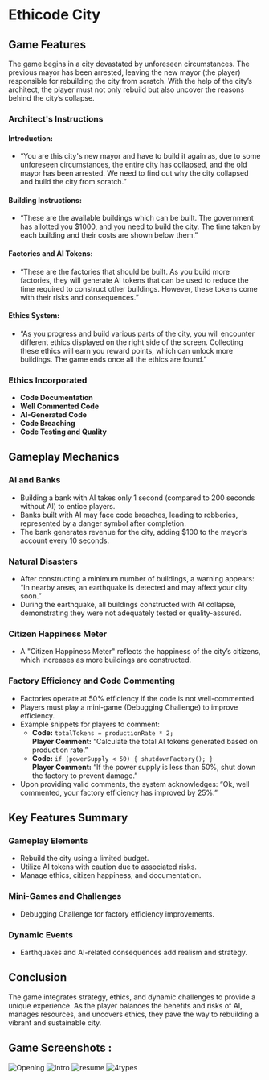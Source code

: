 # Ethicode City

## Game Features
The game begins in a city devastated by unforeseen circumstances. The previous mayor has been arrested, leaving the new mayor (the player) responsible for rebuilding the city from scratch. With the help of the city’s architect, the player must not only rebuild but also uncover the reasons behind the city’s collapse.

### Architect's Instructions
#### Introduction:
- “You are this city's new mayor and have to build it again as, due to some unforeseen circumstances, the entire city has collapsed, and the old mayor has been arrested. We need to find out why the city collapsed and build the city from scratch.”

#### Building Instructions:
- “These are the available buildings which can be built. The government has allotted you $1000, and you need to build the city. The time taken by each building and their costs are shown below them.”

#### Factories and AI Tokens:
- “These are the factories that should be built. As you build more factories, they will generate AI tokens that can be used to reduce the time required to construct other buildings. However, these tokens come with their risks and consequences.”

#### Ethics System:
- “As you progress and build various parts of the city, you will encounter different ethics displayed on the right side of the screen. Collecting these ethics will earn you reward points, which can unlock more buildings. The game ends once all the ethics are found.”

### Ethics Incorporated
- **Code Documentation**
- **Well Commented Code**
- **AI-Generated Code**
- **Code Breaching**
- **Code Testing and Quality**

## Gameplay Mechanics

### AI and Banks
- Building a bank with AI takes only 1 second (compared to 200 seconds without AI) to entice players.
- Banks built with AI may face code breaches, leading to robberies, represented by a danger symbol after completion.
- The bank generates revenue for the city, adding $100 to the mayor’s account every 10 seconds.

### Natural Disasters
- After constructing a minimum number of buildings, a warning appears: “In nearby areas, an earthquake is detected and may affect your city soon.”
- During the earthquake, all buildings constructed with AI collapse, demonstrating they were not adequately tested or quality-assured.

### Citizen Happiness Meter
- A "Citizen Happiness Meter" reflects the happiness of the city’s citizens, which increases as more buildings are constructed.

### Factory Efficiency and Code Commenting
- Factories operate at 50% efficiency if the code is not well-commented.
- Players must play a mini-game (Debugging Challenge) to improve efficiency.
- Example snippets for players to comment:
  - **Code:** `totalTokens = productionRate * 2;`  
    **Player Comment:** “Calculate the total AI tokens generated based on production rate.”
  - **Code:** `if (powerSupply < 50) { shutdownFactory(); }`  
    **Player Comment:** “If the power supply is less than 50%, shut down the factory to prevent damage.”
- Upon providing valid comments, the system acknowledges: “Ok, well commented, your factory efficiency has improved by 25%.”

## Key Features Summary

### Gameplay Elements
- Rebuild the city using a limited budget.
- Utilize AI tokens with caution due to associated risks.
- Manage ethics, citizen happiness, and documentation.

### Mini-Games and Challenges
- Debugging Challenge for factory efficiency improvements.

### Dynamic Events
- Earthquakes and AI-related consequences add realism and strategy.

## Conclusion
The game integrates strategy, ethics, and dynamic challenges to provide a unique experience. As the player balances the benefits and risks of AI, manages resources, and uncovers ethics, they pave the way to rebuilding a vibrant and sustainable city.

## Game Screenshots : 
![Opening](https://github.com/user-attachments/assets/9ba9b772-a473-48c6-b6fb-c7d19af8a23e)
![Intro](https://github.com/user-attachments/assets/2db2f13f-d6d5-4b3b-a243-effe063bcfeb)
![resume](https://github.com/user-attachments/assets/15b9d6f2-4546-4459-881d-d156fdcb5c07)
![4types](https://github.com/user-attachments/assets/2842e556-bae6-4778-8ee8-59a172c9ea9a)
